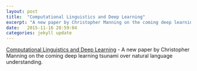 ```yaml
---
layout: post
title:  "Computational Linguistics and Deep Learning"
excerpt: "A new paper by Christopher Manning on the coming deep learning tsunami over natural language understanding."
date:   2015-11-16 20:59:04
categories: jekyll update
---
```

[Computational Linguistics and Deep Learning] - A new paper by Christopher Manning on the coming deep learning tsunami over natural language understanding.

[Computational Linguistics and Deep Learning]:	http://www.mitpressjournals.org/doi/pdf/10.1162/COLI_a_00239